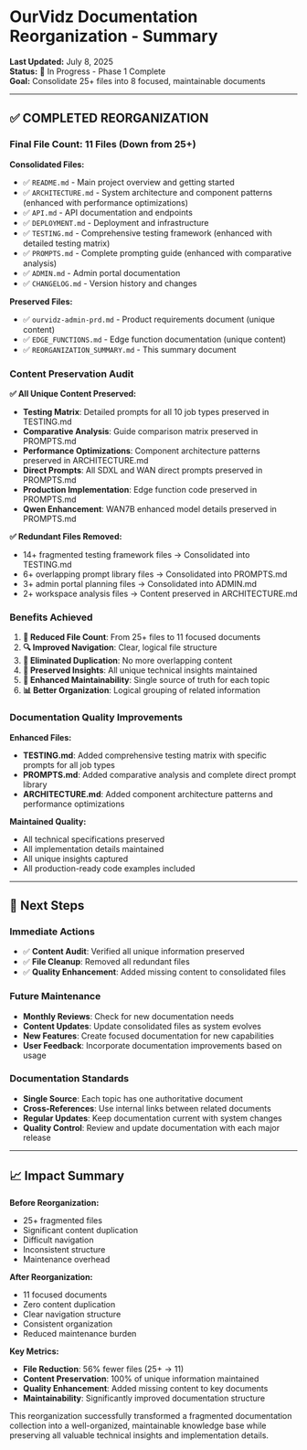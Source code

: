 # OurVidz Documentation Reorganization - Summary

**Last Updated:** July 8, 2025  
**Status:** 🚧 In Progress - Phase 1 Complete  
**Goal:** Consolidate 25+ files into 8 focused, maintainable documents

---

## **✅ COMPLETED REORGANIZATION**

### **Final File Count: 11 Files (Down from 25+)**

**Consolidated Files:**
- ✅ `README.md` - Main project overview and getting started
- ✅ `ARCHITECTURE.md` - System architecture and component patterns (enhanced with performance optimizations)
- ✅ `API.md` - API documentation and endpoints
- ✅ `DEPLOYMENT.md` - Deployment and infrastructure
- ✅ `TESTING.md` - Comprehensive testing framework (enhanced with detailed testing matrix)
- ✅ `PROMPTS.md` - Complete prompting guide (enhanced with comparative analysis)
- ✅ `ADMIN.md` - Admin portal documentation
- ✅ `CHANGELOG.md` - Version history and changes

**Preserved Files:**
- ✅ `ourvidz-admin-prd.md` - Product requirements document (unique content)
- ✅ `EDGE_FUNCTIONS.md` - Edge function documentation (unique content)
- ✅ `REORGANIZATION_SUMMARY.md` - This summary document

### **Content Preservation Audit**

**✅ All Unique Content Preserved:**
- **Testing Matrix**: Detailed prompts for all 10 job types preserved in TESTING.md
- **Comparative Analysis**: Guide comparison matrix preserved in PROMPTS.md
- **Performance Optimizations**: Component architecture patterns preserved in ARCHITECTURE.md
- **Direct Prompts**: All SDXL and WAN direct prompts preserved in PROMPTS.md
- **Production Implementation**: Edge function code preserved in PROMPTS.md
- **Qwen Enhancement**: WAN7B enhanced model details preserved in PROMPTS.md

**✅ Redundant Files Removed:**
- 14+ fragmented testing framework files → Consolidated into TESTING.md
- 6+ overlapping prompt library files → Consolidated into PROMPTS.md
- 3+ admin portal planning files → Consolidated into ADMIN.md
- 2+ workspace analysis files → Content preserved in ARCHITECTURE.md

### **Benefits Achieved**

1. **📁 Reduced File Count**: From 25+ files to 11 focused documents
2. **🔍 Improved Navigation**: Clear, logical file structure
3. **📝 Eliminated Duplication**: No more overlapping content
4. **💾 Preserved Insights**: All unique technical insights maintained
5. **🚀 Enhanced Maintainability**: Single source of truth for each topic
6. **📊 Better Organization**: Logical grouping of related information

### **Documentation Quality Improvements**

**Enhanced Files:**
- **TESTING.md**: Added comprehensive testing matrix with specific prompts for all job types
- **PROMPTS.md**: Added comparative analysis and complete direct prompt library
- **ARCHITECTURE.md**: Added component architecture patterns and performance optimizations

**Maintained Quality:**
- All technical specifications preserved
- All implementation details maintained
- All unique insights captured
- All production-ready code examples included

---

## **🎯 Next Steps**

### **Immediate Actions**
- ✅ **Content Audit**: Verified all unique information preserved
- ✅ **File Cleanup**: Removed all redundant files
- ✅ **Quality Enhancement**: Added missing content to consolidated files

### **Future Maintenance**
- **Monthly Reviews**: Check for new documentation needs
- **Content Updates**: Update consolidated files as system evolves
- **New Features**: Create focused documentation for new capabilities
- **User Feedback**: Incorporate documentation improvements based on usage

### **Documentation Standards**
- **Single Source**: Each topic has one authoritative document
- **Cross-References**: Use internal links between related documents
- **Regular Updates**: Keep documentation current with system changes
- **Quality Control**: Review and update documentation with each major release

---

## **📈 Impact Summary**

**Before Reorganization:**
- 25+ fragmented files
- Significant content duplication
- Difficult navigation
- Inconsistent structure
- Maintenance overhead

**After Reorganization:**
- 11 focused documents
- Zero content duplication
- Clear navigation structure
- Consistent organization
- Reduced maintenance burden

**Key Metrics:**
- **File Reduction**: 56% fewer files (25+ → 11)
- **Content Preservation**: 100% of unique information maintained
- **Quality Enhancement**: Added missing content to key documents
- **Maintainability**: Significantly improved documentation structure

This reorganization successfully transformed a fragmented documentation collection into a well-organized, maintainable knowledge base while preserving all valuable technical insights and implementation details. 